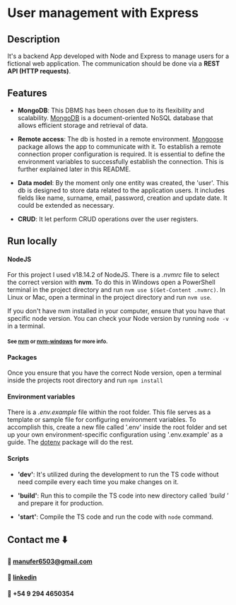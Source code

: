 # User management with Express

## Description

It's a backend App developed with Node and Express to manage users for a fictional web application.
The communication should be done via a **REST API (HTTP requests)**.

## Features

- **MongoDB**: This DBMS has been chosen due to its flexibility and scalability. [MongoDB](https://www.mongodb.com/) is a document-oriented NoSQL database that allows efficient storage and retrieval of data.

- **Remote access**: The db is hosted in a remote environment. [Mongoose](https://mongoosejs.com/) package allows the app to communicate with it. To establish a remote connection proper configuration is required. It is essential to define the environment variables to successfully establish the connection. This is further explained later in this README.

- **Data model**: By the moment only one entity was created, the 'user'. This db is designed to store data related to the application users. It includes fields like name, surname, email, password, creation and update date. It could be extended as necessary.

- **CRUD**: It let perform CRUD operations over the user registers.

## Run locally

#### NodeJS

For this project I used v18.14.2 of NodeJS. There is a _.nvmrc_ file to select the correct version with **nvm**.
To do this in Windows open a PowerShell terminal in the project directory and run `nvm use $(Get-Content .nvmrc)`.
In Linux or Mac, open a terminal in the project directory and run `nvm use`.

If you don't have nvm installed in your computer, ensure that you have that specific node version. You can check your Node version by running `node -v` in a terminal.

#### <sub>See [nvm](https://github.com/nvm-sh/nvm) or [nvm-windows](https://github.com/coreybutler/nvm-windows) for more info.</sub>

#### Packages

Once you ensure that you have the correct Node version, open a terminal inside the projects root directory and run `npm install`

#### Environment variables

There is a _.env.example_ file within the root folder. This file serves as a template or sample file for configuring environment variables. To accomplish this, create a new file called '.env' inside the root folder and set up your own environment-specific configuration using '.env.example' as a guide. The [dotenv](https://www.npmjs.com/package/dotenv) package will do the rest.

#### Scripts

- **'dev'**: It's utilized during the development to run the TS code without need compile every each time you make changes on it.

- **'build'**: Run this to compile the TS code into new directory called _'build '_ and prepare it for production.

- **'start'**: Compile the TS code and run the code with `node` command.

## Contact me :arrow_down:

#### :email: [manufer6503@gmail.com](mailto:manufer6503@gmail.com)

#### :link: [linkedin](https://www.linkedin.com/in/manuelffernandez/)

#### :iphone: +54 9 294 4650354
